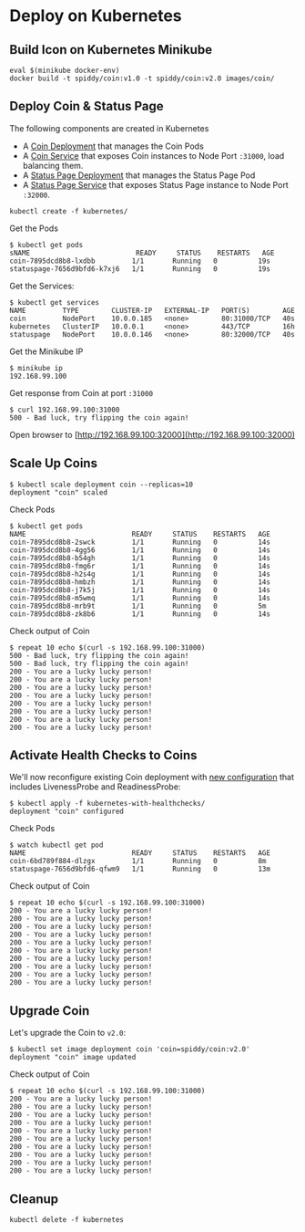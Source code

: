 # Deploy on Kubernetes

## Build Icon on Kubernetes Minikube

```shell
eval $(minikube docker-env)
docker build -t spiddy/coin:v1.0 -t spiddy/coin:v2.0 images/coin/
```

## Deploy Coin & Status Page

The following components are created in Kubernetes

* A [Coin Deployment](../kubernetes/coin-deployment.yaml) that manages the Coin Pods
* A [Coin Service](../kubernetes/coin-service.yaml) that exposes Coin instances to Node Port `:31000`, load balancing them.
* A [Status Page Deployment](../kubernetes/statuspage-deployment.yaml) that manages the Status Page Pod
* A [Status Page Service](../kubernetes/statuspage-service.yaml) that exposes Status Page instance to Node Port `:32000`.

```shell
kubectl create -f kubernetes/
```

Get the Pods

```shell
$ kubectl get pods
sNAME                          READY     STATUS    RESTARTS   AGE
coin-7895dcd8b8-lxdbb         1/1       Running   0          19s
statuspage-7656d9bfd6-k7xj6   1/1       Running   0          19s
```

Get the Services:

```shell
$ kubectl get services
NAME         TYPE        CLUSTER-IP   EXTERNAL-IP   PORT(S)        AGE
coin         NodePort    10.0.0.185   <none>        80:31000/TCP   40s
kubernetes   ClusterIP   10.0.0.1     <none>        443/TCP        16h
statuspage   NodePort    10.0.0.146   <none>        80:32000/TCP   40s
```

Get the Minikube IP

```shell
$ minikube ip
192.168.99.100
```

Get response from Coin at port `:31000`

```shell
$ curl 192.168.99.100:31000
500 - Bad luck, try flipping the coin again!
```

Open browser to [http://192.168.99.100:32000](http://192.168.99.100:32000)

## Scale Up Coins

```shell
$ kubectl scale deployment coin --replicas=10
deployment "coin" scaled
```

Check Pods

```shell
$ kubectl get pods
NAME                          READY     STATUS    RESTARTS   AGE
coin-7895dcd8b8-2swck         1/1       Running   0          14s
coin-7895dcd8b8-4gg56         1/1       Running   0          14s
coin-7895dcd8b8-b54gh         1/1       Running   0          14s
coin-7895dcd8b8-fmg6r         1/1       Running   0          14s
coin-7895dcd8b8-h2s4g         1/1       Running   0          14s
coin-7895dcd8b8-hmbzh         1/1       Running   0          14s
coin-7895dcd8b8-j7k5j         1/1       Running   0          14s
coin-7895dcd8b8-m5wmq         1/1       Running   0          14s
coin-7895dcd8b8-mrb9t         1/1       Running   0          5m
coin-7895dcd8b8-zk8b6         1/1       Running   0          14s
```

Check output of Coin

```shell
$ repeat 10 echo $(curl -s 192.168.99.100:31000)
500 - Bad luck, try flipping the coin again!
500 - Bad luck, try flipping the coin again!
200 - You are a lucky lucky person!
200 - You are a lucky lucky person!
200 - You are a lucky lucky person!
200 - You are a lucky lucky person!
200 - You are a lucky lucky person!
200 - You are a lucky lucky person!
200 - You are a lucky lucky person!
200 - You are a lucky lucky person!
```

## Activate Health Checks to Coins

We'll now reconfigure existing Coin deployment with [new configuration](../kubernetes-with-healthchecks/coin-deployment-with-healthchecks.yaml) that includes LivenessProbe and ReadinessProbe:

```shell
$ kubectl apply -f kubernetes-with-healthchecks/
deployment "coin" configured
```

Check Pods

```shell
$ watch kubectl get pod
NAME                          READY     STATUS    RESTARTS   AGE
coin-6bd789f884-dlzgx         1/1       Running   0          8m
statuspage-7656d9bfd6-qfwm9   1/1       Running   0          13m
```

Check output of Coin

```shell
$ repeat 10 echo $(curl -s 192.168.99.100:31000)
200 - You are a lucky lucky person!
200 - You are a lucky lucky person!
200 - You are a lucky lucky person!
200 - You are a lucky lucky person!
200 - You are a lucky lucky person!
200 - You are a lucky lucky person!
200 - You are a lucky lucky person!
200 - You are a lucky lucky person!
200 - You are a lucky lucky person!
200 - You are a lucky lucky person!
```

## Upgrade Coin

Let's upgrade the Coin to `v2.0`:

```shell
$ kubectl set image deployment coin 'coin=spiddy/coin:v2.0'
deployment "coin" image updated
```

Check output of Coin

```shell
$ repeat 10 echo $(curl -s 192.168.99.100:31000)
200 - You are a lucky lucky person!
200 - You are a lucky lucky person!
200 - You are a lucky lucky person!
200 - You are a lucky lucky person!
200 - You are a lucky lucky person!
200 - You are a lucky lucky person!
200 - You are a lucky lucky person!
200 - You are a lucky lucky person!
200 - You are a lucky lucky person!
200 - You are a lucky lucky person!
```

## Cleanup

```shell
kubectl delete -f kubernetes
```
